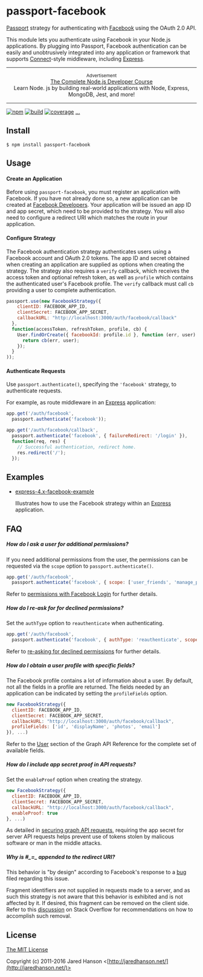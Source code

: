 # passport-facebook

[Passport](http://passportjs.org/) strategy for authenticating with [Facebook](http://www.facebook.com/)
using the OAuth 2.0 API.

This module lets you authenticate using Facebook in your Node.js applications.
By plugging into Passport, Facebook authentication can be easily and
unobtrusively integrated into any application or framework that supports
[Connect](http://www.senchalabs.org/connect/)-style middleware, including
[Express](http://expressjs.com/).

---

<p align="center">
  <sup>Advertisement</sup>
  <br>
  <a href="https://click.linksynergy.com/link?id=D*o7yui4/NM&offerid=507388.922484&type=2&murl=https%3A%2F%2Fwww.udemy.com%2Fcourse%2Fthe-complete-nodejs-developer-course-2%2F&u1=1zlZ1AkoVQjosKoeCqb9osAgjkpQyUiZEQGmEc4SfB4OV">The Complete Node.js Developer Course</a><br>Learn Node. js by building real-world applications with Node, Express, MongoDB, Jest, and more!
</p>

---

[![npm](https://img.shields.io/npm/v/passport-facebook.svg)](https://www.npmjs.com/package/passport-facebook)
[![build](https://img.shields.io/travis/jaredhanson/passport-facebook.svg)](https://travis-ci.org/jaredhanson/passport-facebook)
[![coverage](https://img.shields.io/coveralls/jaredhanson/passport-facebook.svg)](https://coveralls.io/github/jaredhanson/passport-facebook)
[...](https://github.com/jaredhanson/passport-facebook/wiki/Status)

## Install

    $ npm install passport-facebook

## Usage

#### Create an Application

Before using `passport-facebook`, you must register an application with
Facebook.  If you have not already done so, a new application can be created at
[Facebook Developers](https://developers.facebook.com/).  Your application will
be issued an app ID and app secret, which need to be provided to the strategy.
You will also need to configure a redirect URI which matches the route in your
application.

#### Configure Strategy

The Facebook authentication strategy authenticates users using a Facebook
account and OAuth 2.0 tokens.  The app ID and secret obtained when creating an
application are supplied as options when creating the strategy.  The strategy
also requires a `verify` callback, which receives the access token and optional
refresh token, as well as `profile` which contains the authenticated user's
Facebook profile.  The `verify` callback must call `cb` providing a user to
complete authentication.

```js
passport.use(new FacebookStrategy({
    clientID: FACEBOOK_APP_ID,
    clientSecret: FACEBOOK_APP_SECRET,
    callbackURL: "http://localhost:3000/auth/facebook/callback"
  },
  function(accessToken, refreshToken, profile, cb) {
    User.findOrCreate({ facebookId: profile.id }, function (err, user) {
      return cb(err, user);
    });
  }
));
```

#### Authenticate Requests

Use `passport.authenticate()`, specifying the `'facebook'` strategy, to
authenticate requests.

For example, as route middleware in an [Express](http://expressjs.com/)
application:

```js
app.get('/auth/facebook',
  passport.authenticate('facebook'));

app.get('/auth/facebook/callback',
  passport.authenticate('facebook', { failureRedirect: '/login' }),
  function(req, res) {
    // Successful authentication, redirect home.
    res.redirect('/');
  });
```

## Examples

* [express-4.x-facebook-example](https://github.com/passport/express-4.x-facebook-example)

  Illustrates how to use the Facebook strategy within an [Express](https://expressjs.com)
  application.

## FAQ

##### How do I ask a user for additional permissions?

If you need additional permissions from the user, the permissions can be
requested via the `scope` option to `passport.authenticate()`.

```js
app.get('/auth/facebook',
  passport.authenticate('facebook', { scope: ['user_friends', 'manage_pages'] }));
```

Refer to [permissions with Facebook Login](https://developers.facebook.com/docs/facebook-login/permissions/overview)
for further details.

##### How do I re-ask for for declined permissions?

Set the `authType` option to `reauthenticate` when authenticating.

```js
app.get('/auth/facebook',
  passport.authenticate('facebook', { authType: 'reauthenticate', scope: ['user_friends', 'manage_pages'] }));
```

Refer to [re-asking for declined permissions](https://developers.facebook.com/docs/facebook-login/web#re-asking-declined-permissions)
for further details.

##### How do I obtain a user profile with specific fields?

The Facebook profile contains a lot of information about a user.  By default,
not all the fields in a profile are returned.  The fields needed by an application
can be indicated by setting the `profileFields` option.

```js
new FacebookStrategy({
  clientID: FACEBOOK_APP_ID,
  clientSecret: FACEBOOK_APP_SECRET,
  callbackURL: "http://localhost:3000/auth/facebook/callback",
  profileFields: ['id', 'displayName', 'photos', 'email']
}), ...)
```

Refer to the [User](https://developers.facebook.com/docs/graph-api/reference/v2.5/user)
section of the Graph API Reference for the complete set of available fields.

##### How do I include app secret proof in API requests?

Set the `enableProof` option when creating the strategy.

```js
new FacebookStrategy({
  clientID: FACEBOOK_APP_ID,
  clientSecret: FACEBOOK_APP_SECRET,
  callbackURL: "http://localhost:3000/auth/facebook/callback",
  enableProof: true
}, ...)
```

As detailed in [securing graph API requests](https://developers.facebook.com/docs/graph-api/securing-requests#appsecret_proof),
requiring the app secret for server API requests helps prevent use of tokens
stolen by malicous software or man in the middle attacks.

##### Why is #\_=\_ appended to the redirect URI?

This behavior is "by design" according to Facebook's response to a [bug](https://developers.facebook.com/bugs/318390728250352)
filed regarding this issue.

Fragment identifiers are not supplied in requests made to a server, and as such
this strategy is not aware that this behavior is exhibited and is not affected
by it.  If desired, this fragment can be removed on the client side.  Refer to
this [discussion](http://stackoverflow.com/questions/7131909/facebook-callback-appends-to-return-url) on
Stack Overflow for recommendations on how to accomplish such removal.

## License

[The MIT License](http://opensource.org/licenses/MIT)

Copyright (c) 2011-2016 Jared Hanson <[http://jaredhanson.net/](http://jaredhanson.net/)>
